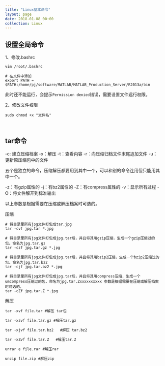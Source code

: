 ```yaml
---
title: "Linux基本命令"
layout: page
date: 2018-01-08 00:00
collection: Linux
---
```


## 设置全局命令

1、修改.bashrc

   ```shell
   vim /root/.bashrc

   # 在文件中添加
   export PATH = $PATH:/home/pj/software/MATLAB/MATLAB_Production_Server/R2013a/bin
```
   此时还不能运行，会提示`Permission denied`错误，需要设置文件远行权限。

2、修改文件权限

   ```shell
   sudo chmod +x "文件名"
   ```

   ​

## tar命令

-c: 建立压缩档案
-x：解压
-t：查看内容
-r：向压缩归档文件末尾追加文件
-u：更新原压缩包中的文件

五个是独立的命令，压缩解压都要用到其中一个，可以和别的命令连用但只能用其中一个。

-z：有gzip属性的
-j：有bz2属性的
-Z：有compress属性的
-v：显示所有过程
-O：将文件解开到标准输出

以上参数是根据需要在压缩或解压档案时可选的。

压缩

```shell
# 将目录里所有jpg文件打包成tar.jpg 
tar -cvf jpg.tar *.jpg 

# 将目录里所有jpg文件打包成jpg.tar后，并且将其用gzip压缩，生成一个gzip压缩过的包，命名为jpg.tar.gz
tar -czf jpg.tar.gz *.jpg  

# 将目录里所有jpg文件打包成jpg.tar后，并且将其用bzip2压缩，生成一个bzip2压缩过的包，命名为jpg.tar.bz2
tar -cjf jpg.tar.bz2 *.jpg 

# 将目录里所有jpg文件打包成jpg.tar后，并且将其用compress压缩，生成一个umcompress压缩过的包，命名为jpg.tar.Zxxxxxxxxxx 参数是根据需要在压缩或解压档案时可选的。
tar -cZf jpg.tar.Z *.jpg   
```

解压

```shell
tar -xvf file.tar #解压 tar包

tar -xzvf file.tar.gz #解压tar.gz

tar -xjvf file.tar.bz2   #解压 tar.bz2

tar -xZvf file.tar.Z   #解压tar.Z

unrar e file.rar #解压rar

unzip file.zip #解压zip

```



